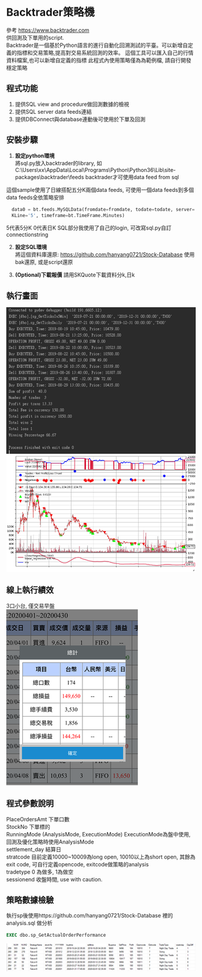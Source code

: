 # Backtrader策略機 

參考 <https://www.backtrader.com> </br>
供回測及下單用的script. </br>
Backtrader是一個基於Python語言的進行自動化回溯測試的平臺。可以新增自定義的指標和交易策略,提高對交易系統回測的效率。 
這個工具可以匯入自己的行情資料檔案,也可以新增自定義的指標
此程式內使用策略僅為為範例檔, 請自行開發穩定策略

## 程式功能
1. 提供SQL view and procedure做回測數據的檢視
2. 提供SQL server data feeds連結
3. 提供DBConnect與database連動後可使用於下單及回測

## 安裝步驟
1. **設定python環境**  
將sql.py放入backtrader的library, 如C:\Users\xx\AppData\Local\Programs\Python\Python36\Lib\site-packages\backtrader\feeds
backtrader才可使用data feed from sql

  這個sample使用了日線搭配五分K兩個data feeds, 可使用一個data feeds到多個data feeds全依策略安排
```python
  data0 = bt.feeds.MySQLData(fromdate=fromdate, todate=todate, server='localhost', username='trader', password='trader', stockID='TX00', 
  KLine='5', timeframe=bt.TimeFrame.Minutes)
```
  5代表5分K
  0代表日K
  SQL部分我使用了自己的login, 可改寫sql.py自訂connectionstring

2. **設定SQL環境**  
將這個資料庫還原: https://github.com/hanyang0721/Stock-Database
使用bak還原, 或是script還原

3. **(Optional)下載報價**
請用SKQuote下載資料分k,日k

## 執行畫面
![image](https://github.com/hanyang0721/image/blob/master/strat.png)
<br>
![image](https://github.com/hanyang0721/image/blob/master/plot.png)

## 線上執行績效
3口小台, 僅交易早盤<br>
![image](https://github.com/hanyang0721/image/blob/master/IMG_4177.PNG)

## 程式參數說明
PlaceOrdersAmt 下單口數<br>
StockNo 下單標的<br>
RunningMode (AnalysisMode, ExecutionMode) ExecutionMode為盤中使用, 回測及優化策略時使用AnalysisMode<br>
settlement_day 結算日<br>
stratcode 目前定義10000~10009為long open, 10010以上為short open, 其餘為exit code, 可自行定義opencode, exitcode做策略的analysis<br>
tradetype 0 為做多, 1為做空<br>
sessionend 收盤時間, use with caution.<br> 

## 策略數據檢驗
執行sp後使用https://github.com/hanyang0721/Stock-Database 裡的analysis.sql
做分析
```sql
EXEC dbo.sp_GetActualOrderPerformance
```
![image](https://github.com/hanyang0721/image/blob/master/analysis.PNG)
